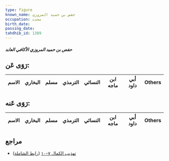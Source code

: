 ```yaml
---
type: figure
known_name: حفص بن حميد المروزي
occupation: محدث
birth_date:
passing_date:
tahdhib_id: 1389
---
```

##### حفص بن حميد المروزي الأكافي العابد

## رَوَى عَن:
| الاسم | البخاري | مسلم | الترمذي | النسائي | ابن ماجه | أبي داود | Others |
| ----- | ------- | ---- | ------- | ------- | -------- | -------- | ------ |
## رَوَى عَنه:
| الاسم | البخاري | مسلم | الترمذي | النسائي | ابن ماجه | أبي داود | Others |
| ----- | ------- | ---- | ------- | ------- | -------- | -------- | ------ |
## مراجع
- [تهذيب الكمال ٧-١٠](obsidian://open?vault=Tahdhib-al-Kamal&file=Figures/١٣٨٩-حفص%20بن%20حميد%20المروزي%20الأكافي%20العابد) ([رابط الشاملة](https://shamela.ws/book/3722/3232))